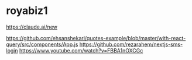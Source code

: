 # royabiz1
 https://claude.ai/new
 
https://github.com/ehsanshekari/quotes-example/blob/master/with-react-query/src/components/App.js
https://github.com/rezarahem/nextjs-sms-login
https://www.youtube.com/watch?v=FBBA1nOXCGc
